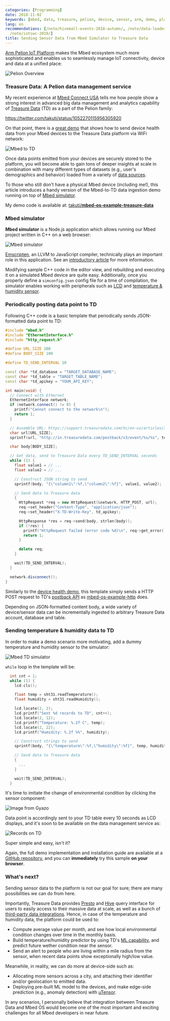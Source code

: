 ```yaml
---
categories: [Programming]
date: 2018-11-02
keywords: [mbed, data, treasure, pelion, device, sensor, arm, demo, platform, condition]
lang: en
recommendations: [/note/hivemall-events-2018-autumn/, /note/data-leaders-summit-europe-2019/,
  /note/iotswc-2019/]
title: Sending Sensor Data from Mbed Simulator to Treasure Data
---
```


[Arm Pelion IoT Platform](https://www.arm.com/products/iot/pelion-iot-platform) makes the Mbed ecosystem much more sophisticated and enables us to seamlessly manage IoT connectivity, device and data at a unified place:

![Pelion Overview](/images/arm/pelion-overview.jpg)

### Treasure Data: A Pelion data management service

My recent experience at [Mbed Connect USA](/note/hivemall-events-2018-autumn/) tells me how people show a strong interest in advanced big data management and analytics capability of [Treasure Data](https://www.treasuredata.com/) (TD) as a part of the Pelion family:

https://twitter.com/takuti/status/1052270115956305920

On that point, there is a [great demo](https://github.com/BlackstoneEngineering/mbed-os-example-treasuredata-rest) that shows how to send device health data from your Mbed devices to the Treasure Data platform via WiFi network:

![Mbed to TD](/images/arm/mbed-simulator-td/mbed-to-td.png)

Once data points emitted from your devices are securely stored to the platform, you will become able to gain tons of deeper insights at scale in combination with many different types of datasets (e.g., user's demographics and behavior) loaded from a variety of [data sources](https://www.treasuredata.com/integrations/).

To those who still don't have a physical Mbed device (including me!), this article introduces a handy version of the Mbed-to-TD data ingestion demo running on top of [Mbed simulator](https://github.com/janjongboom/mbed-simulator).

My demo code is available at: [takuti/**mbed-os-example-treasure-data**](https://github.com/takuti/mbed-os-example-treasure-data)

### Mbed simulator

**Mbed simulator** is a Node.js application which allows running our Mbed project written in C++ on a web browser:

![Mbed simulator](/images/arm/mbed-simulator-td/simulator.png)

[Emscripten](https://github.com/kripken/emscripten), an LLVM to JavaScript compiler, technically plays an important role in this application. See an [introductory article](https://os.mbed.com/blog/entry/introducing-mbed-simulator/) for more information.

Modifying sample C++ code in the editor view, and rebuilding and executing it on a simulated Mbed device are quite easy. Additionally, once you properly define a `simconfig.json` config file for a time of compilation, the simulator enables working with peripherals such as [LCD](https://os.mbed.com/components/128x32-LCD/) and [temperature & humidity sensor](https://os.mbed.com/components/SHT31-D/).

### Periodically posting data point to TD

Following C++ code is a basic template that periodically sends JSON-formatted data point to TD:

```cpp
#include "mbed.h"
#include "EthernetInterface.h"
#include "http_request.h"

#define URL_SIZE 200
#define BODY_SIZE 100

#define TD_SEND_INTERVAL 10

const char *td_database = "TARGET_DATABASE_NAME";
const char *td_table = "TARGET_TABLE_NAME";
const char *td_apikey = "YOUR_API_KEY";

int main(void) {
  // Connect with Ethernet
  EthernetInterface network;
  if (network.connect() != 0) {
    printf("Cannot connect to the network\n");
    return 1;
  }

  // Assemble URL: https://support.treasuredata.com/hc/en-us/articles/360000675487-Postback-API
  char url[URL_SIZE];
  sprintf(url, "http://in.treasuredata.com/postback/v3/event/%s/%s", td_database, td_table);

  char body[BODY_SIZE];

  // Get data, send to Treasure Data every TD_SEND_INTERVAL seconds
  while (1) {
    float value1 = // ...
    float value2 = // ...

    // Construct JSON string to send
    sprintf(body, "{\"column1\":%f,\"column2\":%f}", value1, value2);

    // Send data to Treasure data
    {
      HttpRequest *req = new HttpRequest(&network, HTTP_POST, url);
      req->set_header("Content-Type", "application/json");
      req->set_header("X-TD-Write-Key", td_apikey);

      HttpResponse *res = req->send(body, strlen(body));
      if (!res) {
        printf("HttpRequest failed (error code %d)\n", req->get_error());
        return 1;
      }

      delete req;
    }

    wait(TD_SEND_INTERVAL);
  }

  network.disconnect();
}
```

Similarly to the [device health demo](https://github.com/BlackstoneEngineering/mbed-os-example-treasuredata-rest), this template simply sends a HTTP POST request to TD's [postback API](https://support.treasuredata.com/hc/en-us/articles/360000675487-Postback-API) as [mbed-os-example-http](https://os.mbed.com/teams/sandbox/code/http-example/) does.

Depending on JSON-formatted content body, a wide variety of device/sensor data can be incrementally ingested to arbitrary Treasure Data account, database and table.

### Sending temperature & humidity data to TD

In order to make a demo scenario more motivating, add a dummy temperature and humidity sensor to the simulator:

![Mbed TD simulator](/images/arm/mbed-simulator-td/simulator-td.png)

`while` loop in the template will be:

```cpp
  int cnt = 1;
  while (1) {
    lcd.cls();

    float temp = sht31.readTemperature();
    float humidity = sht31.readHumidity();

    lcd.locate(2, 2);
    lcd.printf("Sent %d records to TD", cnt++);
    lcd.locate(2, 12);
    lcd.printf("Temperature: %.2f C", temp);
    lcd.locate(2, 22);
    lcd.printf("Humidity: %.2f %%", humidity);

    // Construct strings to send
    sprintf(body, "{\"temperature\":%f,\"humidity\":%f}", temp, humidity);

    // Send data to Treasure data
    {
      ...
    }

    wait(TD_SEND_INTERVAL);
  }
```

It's time to imitate the change of environmental condition by clicking the sensor component:

![Image from Gyazo](https://i.gyazo.com/59b7426607b7e995fe4d477db5c61df5.gif)

Data point is accordingly sent to your TD table every 10 seconds as LCD displays, and it's soon to be available on the data management service as:

![Records on TD](/images/arm/mbed-simulator-td/records.png)

Super simple and easy, isn't it?

Again, the full demo implementation and installation guide are available at a [GitHub repository](https://github.com/takuti/mbed-os-example-treasure-data), and you can **immediately** try this sample **on your browser**.

### What's next?

Sending sensor data to the platform is not our goal for sure; there are many possibilities we can do from here.

Importantly, Treasure Data provides [Presto](https://support.treasuredata.com/hc/en-us/articles/360001457427-Presto-Query-Engine) and [Hive](https://support.treasuredata.com/hc/en-us/articles/360001457347-Hive-Query-Language) query interface for users to easily access to their massive data at scale, as well as a bunch of [third-party data integrations](https://www.treasuredata.com/integrations/). Hence, in case of the temperature and humidity data, the platform could be used to:

- Compute average value per month, and see how local environmental condition changes over time in the monthly basis.
- Build temperature/humidity predictor by using TD's [ML capability](https://support.treasuredata.com/hc/en-us/categories/360001001934-Machine-Learning), and predict future wether condition near the sensor.
- Send an alert to people who are living within a mile radius from the sensor, when recent data points show exceptionally high/low value.

Meanwhile, in reality, we can do more at device-side such as:

- Allocating more sensors across a city, and attaching their identifier and/or geolocation to emitted data.
- Deploying pre-built ML model to the devices, and make edge-side prediction (e.g., anomaly detection) with [uTensor](https://github.com/uTensor/uTensor).

In any scenarios, I personally believe that integration between Treasure Data and Mbed OS would become one of the most important and exciting challenges for all Mbed developers in near future.